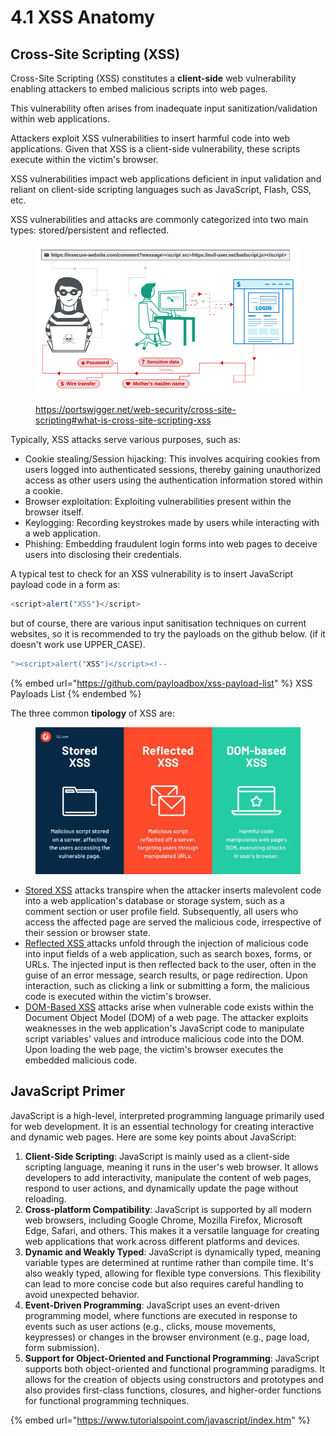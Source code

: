 # 4.1 XSS Anatomy

## Cross-Site Scripting (XSS)

Cross-Site Scripting (XSS) constitutes a **client-side** web vulnerability enabling attackers to embed malicious scripts into web pages.

This vulnerability often arises from inadequate input sanitization/validation within web applications.

Attackers exploit XSS vulnerabilities to insert harmful code into web applications. Given that XSS is a client-side vulnerability, these scripts execute within the victim's browser.

XSS vulnerabilities impact web applications deficient in input validation and reliant on client-side scripting languages such as JavaScript, Flash, CSS, etc.

XSS vulnerabilities and attacks are commonly categorized into two main types: stored/persistent and reflected.

<figure><img src="../../.gitbook/assets/image (72).png" alt=""><figcaption><p><a href="https://portswigger.net/web-security/cross-site-scripting#what-is-cross-site-scripting-xss">https://portswigger.net/web-security/cross-site-scripting#what-is-cross-site-scripting-xss</a></p></figcaption></figure>

Typically, XSS attacks serve various purposes, such as:

* Cookie stealing/Session hijacking: This involves acquiring cookies from users logged into authenticated sessions, thereby gaining unauthorized access as other users using the authentication information stored within a cookie.
* Browser exploitation: Exploiting vulnerabilities present within the browser itself.
* Keylogging: Recording keystrokes made by users while interacting with a web application.
* Phishing: Embedding fraudulent login forms into web pages to deceive users into disclosing their credentials.

A typical test to check for an XSS vulnerability is to insert JavaScript payload code in a form as:

```javascript
<script>alert("XSS")</script>
```

but of course, there are various input sanitisation techniques on current websites, so it is recommended to try the payloads on the github below. (if it doesn't work use UPPER\_CASE).

```javascript
"><script>alert("XSS")</script><!--
```

{% embed url="https://github.com/payloadbox/xss-payload-list" %}
XSS Payloads List
{% endembed %}

The three common **tipology** of XSS are:

<figure><img src="../../.gitbook/assets/image (71).png" alt=""><figcaption></figcaption></figure>

* [Stored XSS](4.3-stored-xss.md) attacks transpire when the attacker inserts malevolent code into a web application's database or storage system, such as a comment section or user profile field. Subsequently, all users who access the affected page are served the malicious code, irrespective of their session or browser state.
* [Reflected XSS ](4.2-reflected-xss.md)attacks unfold through the injection of malicious code into input fields of a web application, such as search boxes, forms, or URLs. The injected input is then reflected back to the user, often in the guise of an error message, search results, or page redirection. Upon interaction, such as clicking a link or submitting a form, the malicious code is executed within the victim's browser.
* [DOM-Based XSS](4.4-dom-based-xss.md) attacks arise when vulnerable code exists within the Document Object Model (DOM) of a web page. The attacker exploits weaknesses in the web application's JavaScript code to manipulate script variables' values and introduce malicious code into the DOM. Upon loading the web page, the victim's browser executes the embedded malicious code.

## JavaScript Primer

JavaScript is a high-level, interpreted programming language primarily used for web development. It is an essential technology for creating interactive and dynamic web pages. Here are some key points about JavaScript:

1. **Client-Side Scripting**: JavaScript is mainly used as a client-side scripting language, meaning it runs in the user's web browser. It allows developers to add interactivity, manipulate the content of web pages, respond to user actions, and dynamically update the page without reloading.
2. **Cross-platform Compatibility**: JavaScript is supported by all modern web browsers, including Google Chrome, Mozilla Firefox, Microsoft Edge, Safari, and others. This makes it a versatile language for creating web applications that work across different platforms and devices.
3. **Dynamic and Weakly Typed**: JavaScript is dynamically typed, meaning variable types are determined at runtime rather than compile time. It's also weakly typed, allowing for flexible type conversions. This flexibility can lead to more concise code but also requires careful handling to avoid unexpected behavior.
4. **Event-Driven Programming**: JavaScript uses an event-driven programming model, where functions are executed in response to events such as user actions (e.g., clicks, mouse movements, keypresses) or changes in the browser environment (e.g., page load, form submission).
5. **Support for Object-Oriented and Functional Programming**: JavaScript supports both object-oriented and functional programming paradigms. It allows for the creation of objects using constructors and prototypes and also provides first-class functions, closures, and higher-order functions for functional programming techniques.

{% embed url="https://www.tutorialspoint.com/javascript/index.htm" %}
